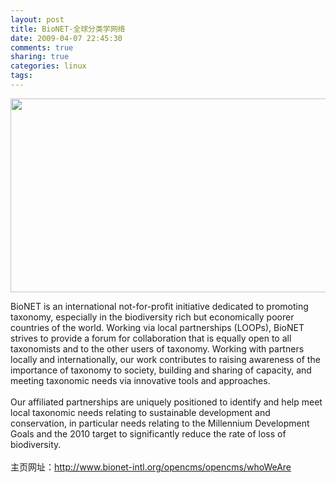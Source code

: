```yaml
---
layout: post
title: BioNET-全球分类学网络
date: 2009-04-07 22:45:30
comments: true
sharing: true
categories: linux
tags: 
---
```


<p>
<img src="/Blogs/image.axd?picture=2009%2f4%2f2009-04-07_00018.bmp" alt="" width="640" height="310" /> 
</p>
<p style="margin: 0cm 0cm 0pt">
<span>BioNET is an international not-for-profit initiative dedicated to promoting taxonomy, especially in the biodiversity rich but economically poorer countries of the world. Working via local partnerships (LOOPs), BioNET strives to provide a forum for collaboration that is equally open to all taxonomists and to the other users of taxonomy. Working with partners locally and internationally, our work contributes to raising awareness of the importance of taxonomy to society, building and sharing of capacity, and meeting taxonomic needs via innovative tools and approaches. <span>&nbsp; </span></span>
</p>
<p style="margin: 0cm 0cm 0pt">
<span><br />
Our affiliated partnerships are uniquely positioned to identify and help meet local taxonomic needs relating to sustainable development and conservation, in particular needs relating to the Millennium Development Goals and the 2010 target to significantly reduce the rate of loss of biodiversity.</span> 
</p>
<p style="margin: 0cm 0cm 0pt">
&nbsp;
</p>
<p style="margin: 0cm 0cm 0pt">
主页网址：<a href="http://www.bionet-intl.org/opencms/opencms/whoWeAre">http://www.bionet-intl.org/opencms/opencms/whoWeAre</a>
</p>
<p style="margin: 0cm 0cm 0pt">
&nbsp;
</p>
